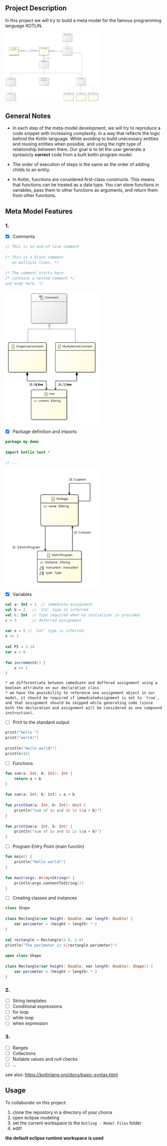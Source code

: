 ## Project Description
In this project we will try to build a meta model for the famous programming language KOTLIN.

<img src="https://github.com/fayssalElAnsari/Kotlin-Meta-Model/blob/0a17f915f7da55f62969caa99fee786c07d5a5df/Kotlin%20-%20Model%20Files/KotlinMetaModel/model/kotlinMetaModel.png" width="300">

## General Notes
* In each step of the meta-model development, we will try to reproduce a code snippet with increasing complexity. In a way that reflects the logic behind the Kotlin language. While avoiding to build unecessary entities and reusing entities when possible, and using the right type of relationship between them. Our goal is to let the user generate a syntaxicly **correct** code from a built kotlin program model.

* The order of execution of steps is the same as the order of adding childs to an entity.

* In Kotlin, functions are considered first-class constructs. This means that functions can be treated as a data type. You can store functions in variables, pass them to other functions as arguments, and return them from other functions.

## Meta Model Features
### 1.
* [x] Comments
```kotlin
// This is an end-of-line comment

/* This is a block comment
   on multiple lines. */

/* The comment starts here
/* contains a nested comment *⁠/
and ends here. */
```
<img src="https://github.com/fayssalElAnsari/Kotlin-Meta-Model/blob/47a9d027e9aae83341f24778667aff1908fc37af/Kotlin%20-%20Model%20Files/KotlinMetaModel/model/CommentModel.png" width="300">


* [x] Package definition and imports
```kotlin
package my.demo

import kotlin.text.*

// ...
```
<img src="https://github.com/fayssalElAnsari/Kotlin-Meta-Model/blob/ddf4b69407e7fbaed2ee9a3813543ad74bc3df41/Kotlin%20-%20Model%20Files/KotlinMetaModel/model/PackageModel.png" width="300">


* [x] Variables
```kotlin
val a: Int = 1  // immediate assignment
val b = 2   // `Int` type is inferred
val c: Int  // Type required when no initializer is provided
c = 3       // deferred assignment

var x = 5 // `Int` type is inferred
x += 1

val PI = 3.14
var x = 0

fun incrementX() { 
    x += 1 
}
```
    * we differentiate between immediate and deffered assignment using a boolean attribute on our declaration class
    * we have the possibility to reference one assignment object in our model, it should be required if immediateAssignment is set to `true`, and that assignment should be skipped while generating code (since both the declaration and assignment will be considered as one compound instruction).

* [ ] Print to the standard output
```kotlin
print("Hello ")
print("world!")

println("Hello world!")
println(42)
```

* [ ] Functions
```kotlin
fun sum(a: Int, b: Int): Int {
    return a + b
}

fun sum(a: Int, b: Int) = a + b

fun printSum(a: Int, b: Int): Unit {
    println("sum of $a and $b is ${a + b}")
}

fun printSum(a: Int, b: Int) {
    println("sum of $a and $b is ${a + b}")
}
```

* [ ] Program Entry Point (main functin)
```kotlin
fun main() {
    println("Hello world!")
}

fun main(args: Array<String>) {
    println(args.contentToString())
}
```


* [ ] Creating classes and instances
```kotlin
class Shape

class Rectangle(var height: Double, var length: Double) {
    var perimeter = (height + length) * 2
}

val rectangle = Rectangle(5.0, 2.0)
println("The perimeter is ${rectangle.perimeter}")

open class Shape

class Rectangle(var height: Double, var length: Double): Shape() {
    var perimeter = (height + length) * 2
}
```

### 2.
* [ ] String templates
* [ ] Conditional expressions
* [ ] for loop
* [ ] while loop
* [ ] when expression 

### 3.
* [ ] Ranges
* [ ] Collections
* [ ] Nullable values and null checks
* [ ] ...

see also: https://kotlinlang.org/docs/basic-syntax.html 


## Usage
To collaborate on this project: 
1. clone the repostory in a directory of your choice 
2. open eclipse modeling 
3. set the current workspace to the `Kotling - Model Files` folder
4. edit!

**the default eclipse runtime workspace is used**
